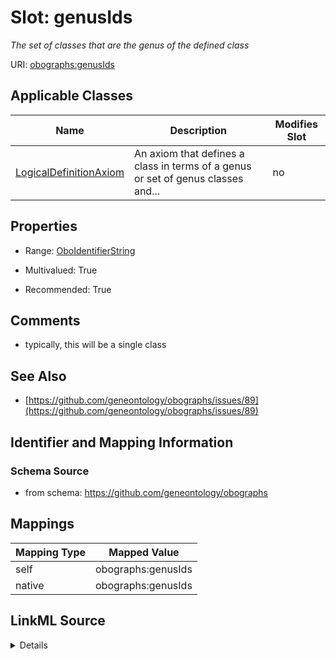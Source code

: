 

# Slot: genusIds


_The set of classes that are the genus of the defined class_





URI: [obographs:genusIds](https://github.com/geneontology/obographs/genusIds)



<!-- no inheritance hierarchy -->





## Applicable Classes

| Name | Description | Modifies Slot |
| --- | --- | --- |
| [LogicalDefinitionAxiom](LogicalDefinitionAxiom.md) | An axiom that defines a class in terms of a genus or set of genus classes and... |  no  |







## Properties

* Range: [OboIdentifierString](OboIdentifierString.md)

* Multivalued: True

* Recommended: True





## Comments

* typically, this will be a single class

## See Also

* [https://github.com/geneontology/obographs/issues/89](https://github.com/geneontology/obographs/issues/89)

## Identifier and Mapping Information







### Schema Source


* from schema: https://github.com/geneontology/obographs




## Mappings

| Mapping Type | Mapped Value |
| ---  | ---  |
| self | obographs:genusIds |
| native | obographs:genusIds |




## LinkML Source

<details>
```yaml
name: genusIds
description: The set of classes that are the genus of the defined class
comments:
- typically, this will be a single class
from_schema: https://github.com/geneontology/obographs
see_also:
- https://github.com/geneontology/obographs/issues/89
rank: 1000
alias: genusIds
owner: LogicalDefinitionAxiom
domain_of:
- LogicalDefinitionAxiom
range: OboIdentifierString
recommended: true
multivalued: true

```
</details>